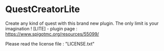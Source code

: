 # QuestCreatorLite
Create any kind of quest with this brand new plugin. The only limit is your imagination ! [LITE] - plugin page : https://www.spigotmc.org/resources/55099/

Please read the license file : "LICENSE.txt"
